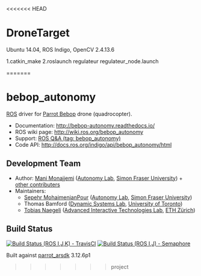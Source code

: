 <<<<<<< HEAD
# DroneTarget

Ubuntu 14.04, ROS Indigo, OpenCV 2.4.13.6

1.catkin_make
2.roslaunch regulateur regulateur_node.launch

=======
# bebop_autonomy

[ROS](http://ros.org) driver for [Parrot Bebop](http://www.parrot.com/ca/products/bebop-drone/) drone (quadrocopter).

* Documentation: http://bebop-autonomy.readthedocs.io/
* ROS wiki page: http://wiki.ros.org/bebop_autonomy
* Support: [ROS Q&A (tag: bebop_autonomy)](http://answers.ros.org/questions/scope:all/sort:activity-desc/tags:bebop_autonomy/page:1/)
* Code API: http://docs.ros.org/indigo/api/bebop_autonomy/html

## Development Team

* Author: [Mani Monajjemi](http://mani.im) ([Autonomy Lab](http://autonomylab.org), [Simon Fraser University](http://www.sfu.ca)) + [other contributers](http://bebop-autonomy.readthedocs.io/en/latest/contribute.html#list-of-contributers)
* Maintainers:
    * [Sepehr MohaimenianPour](http://sepehr.im/) ([Autonomy Lab](http://autonomylab.org), [Simon Fraser University](http://www.sfu.ca))
    * Thomas Bamford ([Dynamic Systems Lab](http://www.dynsyslab.org), [University of Toronto](https://www.utoronto.ca/))
    * [Tobias Naegeli](https://ait.ethz.ch/people/naegelit/) ([Advanced Interactive Technologies Lab](http://www.ait.ethz.ch/), [ETH Zürich](http://www.ethz.ch/))

## Build Status

[![Build Status (ROS I,J,K) - TravisCI](https://travis-ci.org/AutonomyLab/bebop_autonomy.svg?branch=indigo-devel)](https://travis-ci.org/AutonomyLab/bebop_autonomy) [![Build Status (ROS I,J) - Semaphore](https://semaphoreci.com/api/v1/projects/11786233-d505-4d79-b27c-80c2742243a4/537552/badge.svg)](https://semaphoreci.com/mani_monaj/bebop_autonomy)

Built against [parrot_arsdk](https://github.com/AutonomyLab/parrot_arsdk) 3.12.6p1
>>>>>>> project
